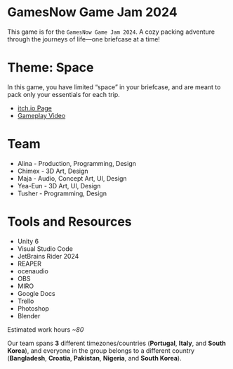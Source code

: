 # GamesNow Game Jam 2024
This game is for the `GamesNow Game Jam 2024`.
A cozy packing adventure through the journeys of life—one briefcase at a time!

# Theme: Space
In this game, you have limited “space” in your briefcase, and are meant to pack only your essentials for each trip.

* [itch.io Page](https://galaxylina.itch.io/briefspaces)
* [Gameplay Video](https://youtu.be/rCK19FNnju4)

# Team
  * Alina - Production, Programming, Design
  * Chimex - 3D Art, Design
  * Maja - Audio, Concept Art, UI, Design
  * Yea-Eun - 3D Art, UI, Design
  * Tusher - Programming, Design

# Tools and Resources
  * Unity 6
  * Visual Studio Code
  * JetBrains Rider 2024
  * REAPER
  * ocenaudio
  * OBS
  * MIRO
  * Google Docs
  * Trello
  * Photoshop
  * Blender

Estimated work hours *~80*

Our team spans **3** different timezones/countries (**Portugal**, **Italy**, and **South Korea**), and everyone in the group belongs to a different country (**Bangladesh**, **Croatia**, **Pakistan**, **Nigeria**, and **South Korea**).
